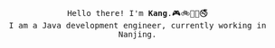 <p align="center">
  <br>
  <samp>
    Hello there! I'm <b>Kang</b>.🎮🚲🤗😋🚭
    <br>I am a Java development engineer, currently working in Nanjing.<br>
  </samp>
</p>
